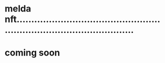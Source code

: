 # melda nft.............................................................................................
# coming soon
